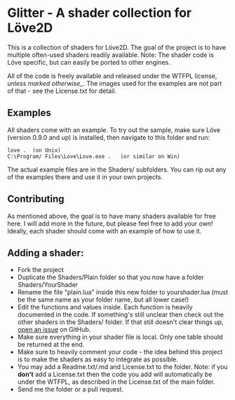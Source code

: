 Glitter - A shader collection for Löve2D
========================================


This is a collection of shaders for Löve2D. The goal of the project is to have multiple often-used shaders readily available.
Note: The shader code is Löve specific, but can easily be ported to other engines.

All of the code is freely available and released under the WTFPL license, _unless marked otherwise__. The images used for the examples are not part of that - see the License.txt for detail.

Examples
--------

All shaders come with an example. To try out the sample, make sure Löve (version 0.9.0 and up) is installed, then navigate to this folder and run:

    love .	(on Unix)
	C:\Program/ Files\Love\Love.exe . 	(or similar on Win)

The actual example files are in the Shaders/ subfolders. You can rip out any of the examples there and use it in your own projects.

Contributing
-------------

As mentioned above, the goal is to have many shaders available for free here. I will add more in the future, but please feel free to add your own!
Ideally, each shader should come with an example of how to use it.

Adding a shader:
-----------------------

- Fork the project
- Duplicate the Shaders/Plain folder so that you now have a folder Shaders/YourShader
- Rename the file "plain.lua" inside this new folder to yourshader.lua (must be the same name as your folder name, but all lower case!)
- Edit the functions and values inside. Each function is heavily documented in the code. If something's still unclear then check out the other shaders in the Shaders/ folder. If that still doesn't clear things up, [open an issue](https://github.com/Germanunkol/Glitter/issues) on GitHub.
- Make sure everything in your shader file is local. Only one table should be returned at the end.
- Make sure to heavily comment your code - the idea behind this project is to make the shaders as easy to integrate as possible.
- You may add a Readme.txt/.md and License.txt to the folder. Note: if you **don't** add a License.txt then the code you add will automatically be under the WTFPL, as described in the License.txt of the main folder.
- Send me the folder or a pull request.

